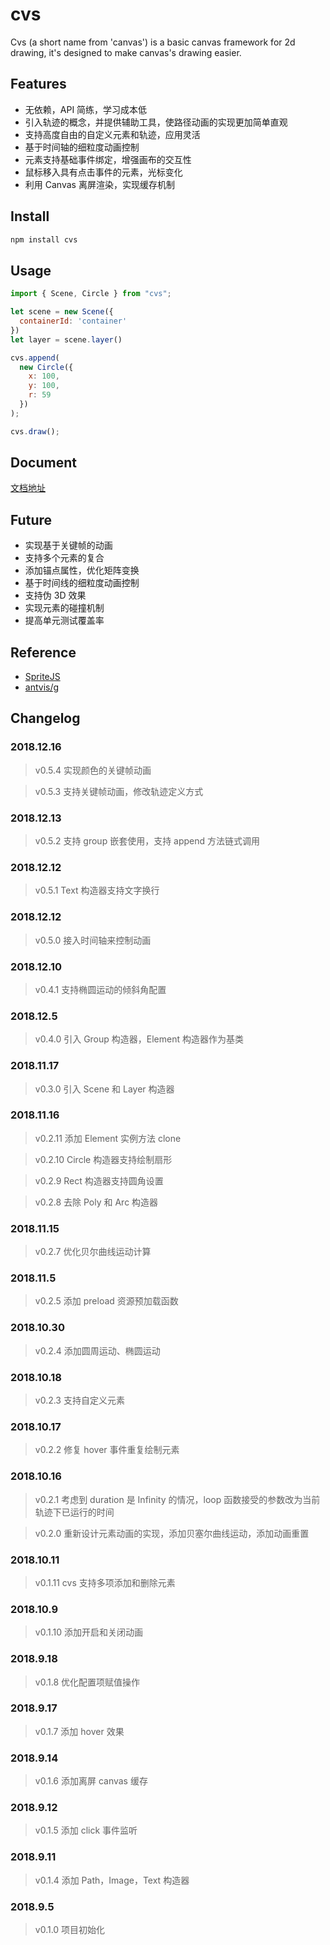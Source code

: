 # cvs

Cvs (a short name from 'canvas') is a basic canvas framework for 2d drawing, it's designed to make canvas's drawing easier.

## Features

- 无依赖，API 简练，学习成本低
- 引入轨迹的概念，并提供辅助工具，使路径动画的实现更加简单直观
- 支持高度自由的自定义元素和轨迹，应用灵活
- 基于时间轴的细粒度动画控制
- 元素支持基础事件绑定，增强画布的交互性
- 鼠标移入具有点击事件的元素，光标变化
- 利用 Canvas 离屏渲染，实现缓存机制

## Install

```bash
npm install cvs
```

## Usage

```js
import { Scene, Circle } from "cvs";

let scene = new Scene({
  containerId: 'container'
})
let layer = scene.layer()

cvs.append(
  new Circle({
    x: 100,
    y: 100,
    r: 59
  })
);

cvs.draw();
```

## Document

[文档地址](https://hamger.github.io/cvs/)

## Future

- 实现基于关键帧的动画
- 支持多个元素的复合
- 添加锚点属性，优化矩阵变换
- 基于时间线的细粒度动画控制
- 支持伪 3D 效果
- 实现元素的碰撞机制
- 提高单元测试覆盖率

## Reference

- [SpriteJS](https://github.com/spritejs/spritejs)
- [antvis/g](https://github.com/antvis/g)

## Changelog

### 2018.12.16

> v0.5.4 实现颜色的关键帧动画

> v0.5.3 支持关键帧动画，修改轨迹定义方式

### 2018.12.13

> v0.5.2 支持 group 嵌套使用，支持 append 方法链式调用

### 2018.12.12

> v0.5.1 Text 构造器支持文字换行

### 2018.12.12

> v0.5.0 接入时间轴来控制动画

### 2018.12.10

> v0.4.1 支持椭圆运动的倾斜角配置

### 2018.12.5

> v0.4.0 引入 Group 构造器，Element 构造器作为基类

### 2018.11.17

> v0.3.0 引入 Scene 和 Layer 构造器

### 2018.11.16

> v0.2.11 添加 Element 实例方法 clone

> v0.2.10 Circle 构造器支持绘制扇形

> v0.2.9 Rect 构造器支持圆角设置

> v0.2.8 去除 Poly 和 Arc 构造器

### 2018.11.15

> v0.2.7 优化贝尔曲线运动计算

### 2018.11.5

> v0.2.5 添加 preload 资源预加载函数

### 2018.10.30

> v0.2.4 添加圆周运动、椭圆运动

### 2018.10.18

> v0.2.3 支持自定义元素

### 2018.10.17

> v0.2.2 修复 hover 事件重复绘制元素

### 2018.10.16

> v0.2.1 考虑到 duration 是 Infinity 的情况，loop 函数接受的参数改为当前轨迹下已运行的时间

> v0.2.0 重新设计元素动画的实现，添加贝塞尔曲线运动，添加动画重置

### 2018.10.11

> v0.1.11 cvs 支持多项添加和删除元素

### 2018.10.9

> v0.1.10 添加开启和关闭动画

### 2018.9.18

> v0.1.8 优化配置项赋值操作

### 2018.9.17

> v0.1.7 添加 hover 效果

### 2018.9.14

> v0.1.6 添加离屏 canvas 缓存

### 2018.9.12

> v0.1.5 添加 click 事件监听

### 2018.9.11

> v0.1.4 添加 Path，Image，Text 构造器

### 2018.9.5

> v0.1.0 项目初始化
